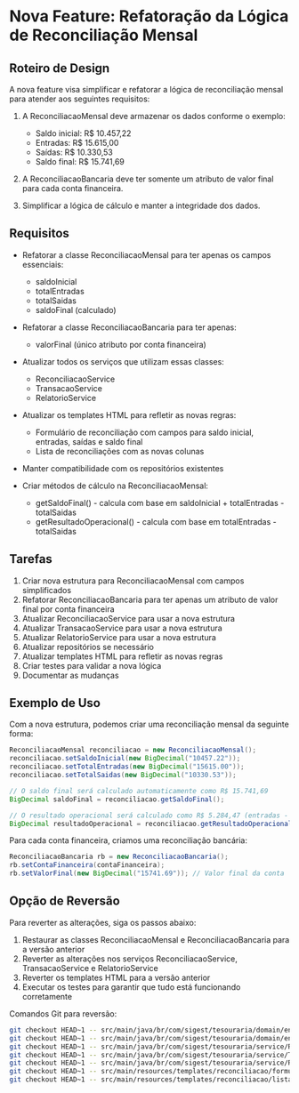 # Nova Feature: Refatoração da Lógica de Reconciliação Mensal

## Roteiro de Design

A nova feature visa simplificar e refatorar a lógica de reconciliação mensal para atender aos seguintes requisitos:

1. A ReconciliacaoMensal deve armazenar os dados conforme o exemplo:
   - Saldo inicial: R$ 10.457,22
   - Entradas: R$ 15.615,00
   - Saídas: R$ 10.330,53
   - Saldo final: R$ 15.741,69

2. A ReconciliacaoBancaria deve ter somente um atributo de valor final para cada conta financeira.

3. Simplificar a lógica de cálculo e manter a integridade dos dados.

## Requisitos

- Refatorar a classe ReconciliacaoMensal para ter apenas os campos essenciais:
  - saldoInicial
  - totalEntradas
  - totalSaidas
  - saldoFinal (calculado)
  
- Refatorar a classe ReconciliacaoBancaria para ter apenas:
  - valorFinal (único atributo por conta financeira)

- Atualizar todos os serviços que utilizam essas classes:
  - ReconciliacaoService
  - TransacaoService
  - RelatorioService

- Atualizar os templates HTML para refletir as novas regras:
  - Formulário de reconciliação com campos para saldo inicial, entradas, saídas e saldo final
  - Lista de reconciliações com as novas colunas

- Manter compatibilidade com os repositórios existentes

- Criar métodos de cálculo na ReconciliacaoMensal:
  - getSaldoFinal() - calcula com base em saldoInicial + totalEntradas - totalSaidas
  - getResultadoOperacional() - calcula com base em totalEntradas - totalSaidas

## Tarefas

1. Criar nova estrutura para ReconciliacaoMensal com campos simplificados
2. Refatorar ReconciliacaoBancaria para ter apenas um atributo de valor final por conta financeira
3. Atualizar ReconciliacaoService para usar a nova estrutura
4. Atualizar TransacaoService para usar a nova estrutura
5. Atualizar RelatorioService para usar a nova estrutura
6. Atualizar repositórios se necessário
7. Atualizar templates HTML para refletir as novas regras
8. Criar testes para validar a nova lógica
9. Documentar as mudanças

## Exemplo de Uso

Com a nova estrutura, podemos criar uma reconciliação mensal da seguinte forma:

```java
ReconciliacaoMensal reconciliacao = new ReconciliacaoMensal();
reconciliacao.setSaldoInicial(new BigDecimal("10457.22"));
reconciliacao.setTotalEntradas(new BigDecimal("15615.00"));
reconciliacao.setTotalSaidas(new BigDecimal("10330.53"));

// O saldo final será calculado automaticamente como R$ 15.741,69
BigDecimal saldoFinal = reconciliacao.getSaldoFinal();

// O resultado operacional será calculado como R$ 5.284,47 (entradas - saídas)
BigDecimal resultadoOperacional = reconciliacao.getResultadoOperacional();
```

Para cada conta financeira, criamos uma reconciliação bancária:

```java
ReconciliacaoBancaria rb = new ReconciliacaoBancaria();
rb.setContaFinanceira(contaFinanceira);
rb.setValorFinal(new BigDecimal("15741.69")); // Valor final da conta
```

## Opção de Reversão

Para reverter as alterações, siga os passos abaixo:

1. Restaurar as classes ReconciliacaoMensal e ReconciliacaoBancaria para a versão anterior
2. Reverter as alterações nos serviços ReconciliacaoService, TransacaoService e RelatorioService
3. Reverter os templates HTML para a versão anterior
4. Executar os testes para garantir que tudo está funcionando corretamente

Comandos Git para reversão:
```bash
git checkout HEAD~1 -- src/main/java/br/com/sigest/tesouraria/domain/entity/ReconciliacaoMensal.java
git checkout HEAD~1 -- src/main/java/br/com/sigest/tesouraria/domain/entity/ReconciliacaoBancaria.java
git checkout HEAD~1 -- src/main/java/br/com/sigest/tesouraria/service/ReconciliacaoService.java
git checkout HEAD~1 -- src/main/java/br/com/sigest/tesouraria/service/TransacaoService.java
git checkout HEAD~1 -- src/main/java/br/com/sigest/tesouraria/service/RelatorioService.java
git checkout HEAD~1 -- src/main/resources/templates/reconciliacao/formulario.html
git checkout HEAD~1 -- src/main/resources/templates/reconciliacao/lista.html
```
